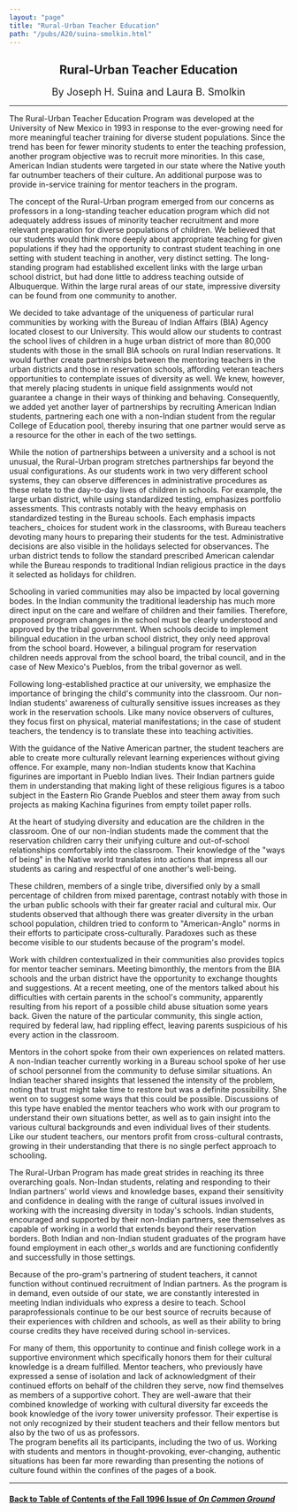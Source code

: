 ```yaml
---
layout: "page"
title: "Rural-Urban Teacher Education"
path: "/pubs/A20/suina-smolkin.html"
---
```

<main>  <title>Rural-Urban Teacher Education</title>   <center><h2>Rural-Urban Teacher Education</h2> <font size="+1">By Joseph H. Suina and Laura B. Smolkin</font> </center><hr/> 
The Rural-Urban Teacher Education Program was developed at the University
of New Mexico in 1993 in response to the ever-growing need for more
meaningful teacher training for diverse student populations.  Since the
trend has been for fewer minority students to enter the teaching
profession, another program objective was to recruit more minorities.  In
this case, American Indian students were targeted in our state where the
Native youth far outnumber teachers of their culture.  An additional
purpose was to provide in-service training for mentor teachers in the
program.<p>
The concept of the Rural-Urban program emerged from our concerns as
professors in a long-standing teacher education program which did not
adequately address issues of minority teacher recruitment and more
relevant preparation for diverse populations of children. We believed that
our students would think more deeply about appropriate teaching for given
populations if they had the opportunity to contrast student teaching in
one setting with student teaching in another, very distinct setting.  The
long-standing program had established excellent links with the large urban
school district, but had done little to address teaching outside of
Albuquerque. Within the large rural areas of our state, impressive
diversity can be found from one community to another. 
</p><p>
We decided to take advantage of the uniqueness of particular rural
communities by working with the Bureau of Indian Affairs (BIA) Agency
located closest to our University. This would allow our students to
contrast the school lives of children in a huge urban district of more
than 80,000 students with those in the small BIA schools on rural Indian
reservations.  It would further create partnerships between the mentoring
teachers in the urban districts and those in reservation schools,
affording veteran teachers opportunities to contemplate issues of
diversity as well.  We knew, however, that merely placing students in
unique field assignments would not guarantee a change in their ways of
thinking and behaving.  Consequently, we added yet another layer of
partnerships by recruiting American Indian students, partnering each one
with a non-Indian student from the regular College of Education pool,
thereby insuring that one partner would serve as a resource for the other
in each of the two settings.</p><p>
While the notion of partnerships between a university and a school is not
unusual, the Rural-Urban program stretches partnerships far beyond the
usual configurations.  As our students work in two very different school
systems, they can observe differences
in administrative procedures as these relate to the day-to-day lives of
children in schools.  For example, the large urban district, while using
standardized testing, emphasizes portfolio assessments.  This contrasts
notably with the heavy emphasis on standardized testing in the Bureau
schools.  Each emphasis impacts teachers_ choices for student work in the
classrooms, with Bureau teachers devoting many hours to preparing their
students for the test.  Administrative decisions are also visible in the
holidays selected for observances.  The urban district tends to follow the
standard prescribed American calendar while the Bureau responds to
traditional Indian religious practice in the days it selected as holidays
for children.</p><p>
Schooling in varied communities may also be impacted by local governing
bodes. In the Indian community the traditional leadership has much more
direct input on the care and welfare of children and their families.
Therefore, proposed program changes in the
school must be clearly understood and approved by the tribal government. 
When schools decide to implement bilingual education in the urban school
district, they only need approval from the school board. However, a
bilingual program for reservation children needs approval from the school
board, the tribal council, and in the case of New Mexico's Pueblos, from
the tribal governor as well.</p><p>
Following long-established practice at our university, we emphasize the
importance of bringing the child's community into the classroom.  Our
non-Indian students' awareness of culturally sensitive issues increases as
they work in the reservation schools.  Like many novice observers of
cultures, they focus first on physical, material manifestations; in the
case of student teachers, the tendency is to translate these into teaching
activities.  </p><p>
With the guidance of the Native American partner, the student teachers are
able to create more culturally relevant learning experiences without
giving offence. For example, many non-Indian students know that Kachina
figurines are important in Pueblo Indian lives. Their Indian partners
guide them in understanding that making light of these religious figures
is a taboo subject in the Eastern Rio Grande Pueblos and steer them away
from such projects as making Kachina figurines from empty toilet paper
rolls. 
</p><p>
At the heart of studying diversity and education are the children in the
classroom. One of our non-Indian students made the comment that the
reservation children carry their unifying culture and out-of-school
relationships comfortably into the classroom.
Their knowledge of the "ways of being" in the Native world translates
into actions that impress all our students as caring and respectful of one
another's well-being. </p><p>
These children, members of a single tribe, diversified only by a small
percentage of children from mixed parentage, contrast notably with those
in the urban public schools with their far greater racial and cultural
mix. Our students observed that although
there was greater diversity in the urban school population, children
tried to conform to "American-Anglo" norms in their efforts to participate
cross-culturally.  Paradoxes such as these become visible to our students
because of the program's model.</p><p>
Work with children contextualized in their communities also provides
topics for mentor teacher seminars. Meeting bimonthly, the mentors from
the BIA schools and the urban district have the opportunity to exchange
thoughts and suggestions.  At a recent meeting, one of the mentors talked
about his difficulties with certain parents in the school's community,
apparently resulting from his report of a possible child abuse situation
some years back. Given the nature of the particular community, this single
action, required by federal law, had rippling effect, leaving parents
suspicious of his every action in the classroom. </p><p>
Mentors in the cohort spoke from their own experiences on related matters. 
A non-Indian teacher currently working in a Bureau school spoke of her use
of school personnel from the community to defuse similar situations. An
Indian teacher shared insights that lessened the intensity of the problem,
noting that trust might take time to restore but was a definite
possibility.  She went on to suggest some ways that this could be
possible. Discussions of this type have enabled the mentor teachers who
work with our program to understand their own situations better, as well
as to gain insight into the various cultural backgrounds and even
individual lives of their students. Like our student teachers, our mentors
profit from cross-cultural contrasts, growing in their understanding that
there is no single perfect approach to schooling.</p><p>
The Rural-Urban Program has made great strides in reaching its three
overarching goals. Non-Indan students, relating and responding to their
Indian partners' world views and knowledge bases, expand their sensitivity
and confidence in dealing with the range of cultural issues involved in
working with the increasing diversity in today's schools. Indian students,
encouraged and supported by their non-Indian partners, see themselves as
capable of working in a world that extends beyond their reservation
borders.  Both Indian and non-Indian student graduates of the program have
found employment in each other_s worlds and are functioning confidently
and successfully in those settings. </p><p>
Because of the pro-gram's partnering of student teachers, it cannot
function without continued recruitment of Indian partners.  As the program
is in demand, even outside of our state, we are constantly interested in
meeting Indian individuals who express a desire to teach. School
paraprofessionals continue to be our best source of recruits because of
their experiences with children and schools, as well as their ability to
bring course credits they have received during school in-services.  </p><p>
For many of them, this opportunity to continue and finish college work in
a supportive environment which specifically honors them for their cultural
knowledge is a dream fulfilled.  Mentor teachers, who previously have
expressed a sense of isolation and lack of acknowledgment of their
continued efforts on behalf of the children they serve, now find
themselves as members of a supportive cohort. They are well-aware that
their combined knowledge of working with cultural diversity far exceeds
the book knowledge of the ivory tower university professor.  Their
expertise is not only recognized by their student teachers and their
fellow mentors but also by the two of us as professors.<br/>
The program benefits all its participants, including the two of us.
Working with students and mentors in thought-provoking, ever-changing,
authentic situations has been far more rewarding than presenting the
notions of culture found within the confines of
the pages of a book.
</p><hr/>
<h4><a href=".\">Back to
Table of Contents of the Fall 1996 Issue of <i>On Common
Ground</i></a>
</h4>
</main>